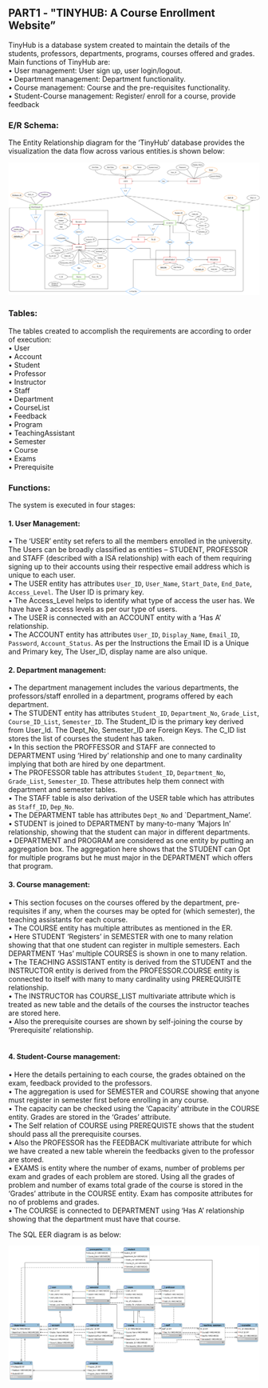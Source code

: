 ## PART1 - "TINYHUB: A Course Enrollment Website”
TinyHub is a database system created to maintain the details of the students, professors, departments, programs, courses offered and grades.</br>
Main functions of TinyHub are:</br>
• User management: User sign up, user login/logout.</br>
• Department management: Department functionality.</br>
• Course management: Course and the pre-requisites functionality.</br>
• Student-Course management: Register/ enroll for a course, provide feedback</br>


### E/R Schema:
The Entity Relationship diagram for the ‘TinyHub’ database provides the visualization the data flow across various entities.is shown below:</br>

<p align="center">
<img src="https://github.com/samratdhumal/Data-Model-and-Query-Languages/blob/master/Part%201/ER_DMQL.png" width="750">
</p>


### Tables: 
The tables created to accomplish the requirements are according to order of execution:</br>
•	User</br>
•	Account</br>
•	Student</br>
•	Professor</br>
•	Instructor</br>
•	Staff</br>
•	Department</br>
•	CourseList</br>
•	Feedback</br>
•	Program</br>
•	TeachingAssistant</br>
•	Semester</br>
•	Course</br>
•	Exams</br>
•	Prerequisite</br>


### Functions: 
The system is executed in four stages:

#### 1.	User Management:
•	The ‘USER’ entity set refers to all the members enrolled in the university. The Users can be broadly classified as entities – STUDENT, PROFESSOR and STAFF (described with a ISA relationship) with each of them requiring signing up to their accounts using their respective email address which is unique to each user. </br>
•	The USER entity has attributes `User_ID`, `User_Name`, `Start_Date`, `End_Date`, `Access_Level`. The User ID is primary key.</br>
•	The Access_Level helps to identify what type of access the user has. We have have 3 access levels as per our type of users.</br>
•	The USER is connected with an ACCOUNT entity with a ‘Has A’ relationship.</br>
•	The ACCOUNT entity has attributes `User_ID`, `Display_Name`, `Email_ID`, `Password`, `Account_Status`. As per the Instructions the Email ID is a Unique and Primary key, The User_ID, display name are also unique.</br>

#### 2.	Department management:
•	The department management includes the various departments, the professors/staff enrolled in a department, programs offered by each department.</br>
•	The STUDENT entity has attributes `Student_ID`, `Department_No`, `Grade_List`, `Course_ID_List`, `Semester_ID`. The Student_ID is the primary key derived from User_Id. The Dept_No, Semester_ID are Foreign Keys. The C_ID list stores the list of courses the student has taken.</br>
•	In this section the PROFFESSOR and STAFF are connected to DEPARTMENT using ‘Hired by’ relationship and one to many cardinality implying that both are hired by one department.</br>
•	The PROFESSOR table has attributes `Student_ID`, `Department_No`, `Grade_List`, `Semester_ID`. These attributes help them connect with department and semester tables.</br>
•	The STAFF table is also derivation of the USER table which has attributes as `Staff_ID`, `Dep_No`.</br>
•	The DEPARTMENT table has attributes `Dept_No` and `Department_Name’.</br>
•	STUDENT is joined to DEPARTMENT by many-to-many ‘Majors In’ relationship, showing that the student can major in different departments.</br>
•	DEPARTMENT and PROGRAM are considered as one entity by putting an aggregation box. The aggregation here shows that the STUDENT can Opt for multiple programs but he must major in the DEPARTMENT which offers that program.</br>


#### 3.	Course management:
•	This section focuses on the courses offered by the department, pre-requisites if any, when the courses may be opted for (which semester), the teaching assistants for each course. </br>
•	The COURSE entity has multiple attributes as mentioned in the ER.</br>
•	Here STUDENT ‘Registers’ in SEMESTER with one to many relation showing that that one student can register in multiple semesters. Each DEPARTMENT ‘Has’ multiple COURSES is shown in one to many relation.</br>
•	The TEACHING ASSISTANT entity is derived from the STUDENT and the INSTRUCTOR entity is derived from the PROFESSOR.COURSE entity is connected to itself with many to many cardinality using PREREQUISITE relationship.</br>
•	The INSTRUCTOR has COURSE_LIST multivariate attribute which is treated as new table and the details of the courses the instructor teaches are stored here.</br>
•	Also the prerequisite courses are shown by self-joining the course by ‘Prerequisite’ relationship.</br>

#### </br>4.	Student-Course management:
•	Here the details pertaining to each course, the grades obtained on the exam, feedback provided to the professors.</br> 
•	The aggregation is used for SEMESTER and COURSE showing that anyone must register in semester first before enrolling in any course.</br>
•	The capacity can be checked using the ‘Capacity’ attribute in the COURSE entity. Grades are stored in the ‘Grades’ attribute.</br>
•	The Self relation of COURSE using PREREQUISTE shows that the student should pass all the prerequisite courses. </br>
•	Also the PROFESSOR has the FEEDBACK multivariate attribute for which we have created a new table wherein the feedbacks given to the professor are stored.</br>
•	EXAMS is entity where the number of exams, number of problems per exam and grades of each problem are stored. Using all the grades of problem and number of exams total grade of the course is stored in the ‘Grades’ attribute in the COURSE entity. Exam has composite attributes for no of problems and grades.</br>
•	The COURSE is connected to DEPARTMENT using ‘Has A’ relationship showing that the department must have that course. </br>

The SQL EER diagram is as below:</br>
<p align="center">
<img src="https://github.com/samratdhumal/Data-Model-and-Query-Languages/blob/master/Part%201/EER_diag.png" width="750">
</p>


